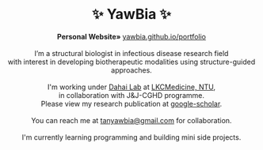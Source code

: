 
<br />
<p align="center">
  <h1 align="center">✨ YawBia ✨</h1>

  <p align="center">
    <strong>Personal Website» </strong>
    <a href="https://yawbia.github.io/portfolio"> yawbia.github.io/portfolio</a>
    <br />
    <br />
    I’m a structural biologist in infectious disease research field 
    <br />
    with interest in developing biotherapeutic modalities using structure-guided approaches. 
    <br />
    <br />
    I'm working under <a href="https://blogs.ntu.edu.sg/dhlab/"> Dahai Lab</a> at <a href="https://www.ntu.edu.sg/medicine"> LKCMedicine, NTU</a>,
    <br />
    in collaboration with J&J-CGHD programme. 
    <br />
    Please view my research publication at <a href="https://scholar.google.com/citations?user=vRS_sU4AAAAJ&hl=en&authuser=1"> google-scholar</a>. 
    <br />
    <br />
    You can reach me at <a href="mailto:tanyawbia@gmail.com"> tanyawbia@gmail.com</a> for collaboration. 
    <br />
    <br />
    I'm currently learning programming and building mini side projects. 
  </p>
</p>


<!---
yawbia/yawbia is a ✨ special ✨ repository because its `README.md` (this file) appears on your GitHub profile.
You can click the Preview link to take a look at your changes.
--->
